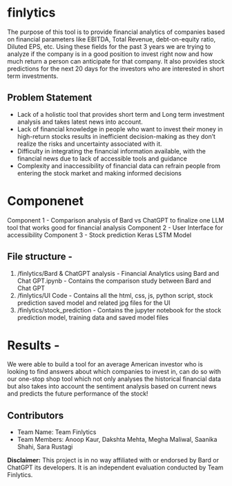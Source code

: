 # finlytics

The purpose of this tool is to provide financial analytics of companies based on financial parameters like EBITDA, Total Revenue, debt-on-equity ratio, Diluted EPS, etc. Using these fields for the past 3 years we are trying to analyze if the company is in a good position to invest right now and how much return a person can anticipate for that company. It also provides stock predictions for the next 20 days for the investors who are interested in short term investments. 

## Problem Statement

- Lack of a holistic tool that provides short term and Long term investment analysis and takes latest news into account.
- Lack of financial knowledge in people who want to invest their money in high-return stocks results in inefficient decision-making as they don’t realize the risks and uncertainty associated with it.
- Difficulty in integrating the financial information available, with the financial news due to lack of accessible tools and guidance
- Complexity and inaccessibility of financial data can refrain people from entering the stock market and making informed decisions
  

# Componenet
Component 1 - Comparison analysis of Bard vs ChatGPT to finalize one LLM tool that works good for financial analysis 
Component 2 - User Interface for accessibility
Component 3 - Stock prediction Keras LSTM Model

## File structure - 
1. /finlytics/Bard & ChatGPT analysis
       - Financial Analytics using Bard and Chat GPT.ipynb - Contains the comparison study between Bard and Chat GPT
2. /finlytics/UI Code
        - Contains all the html, css, js, python script, stock prediction saved model and related jpg files for the UI   
3. /finlytics/stock_prediction
        - Contains the jupyter notebook for the stock prediction model, training data and saved model files


# Results - 
We were able to build a tool for an average American investor who is looking to find answers about which companies to invest in, can do so with our one-stop shop tool which not only analyses the historical financial data but also takes into account the sentiment analysis based on current news and predicts the future performance of the stock!


## Contributors
- Team Name: Team Finlytics
- Team Members: Anoop Kaur, Dakshta Mehta, Megha Maliwal, Saanika Shahi, Sara Rustagi

**Disclaimer:** This project is in no way affiliated with or endorsed by Bard or ChatGPT its developers. It is an independent evaluation conducted by Team Finlytics.
